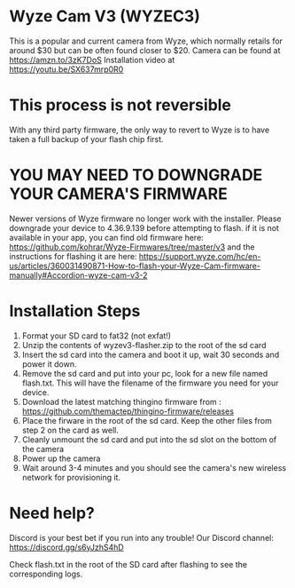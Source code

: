# Wyze Cam V3 (WYZEC3)

This is a popular and current camera from Wyze, which normally retails for around $30 but can be often found closer to $20.
Camera can be found at https://amzn.to/3zK7DoS
Installation video at https://youtu.be/SX637mrp0R0

# This process is not reversible

With any third party firmware, the only way to revert to Wyze is to have taken a full backup of your flash chip first. 

# YOU MAY NEED TO DOWNGRADE YOUR CAMERA'S FIRMWARE

Newer versions of Wyze firmware no longer work with the installer. Please downgrade your device to 4.36.9.139 before attempting to flash. if it is not available in your app, you can find old firmware here: https://github.com/kohrar/Wyze-Firmwares/tree/master/v3 and the instructions for flashing it are here: https://support.wyze.com/hc/en-us/articles/360031490871-How-to-flash-your-Wyze-Cam-firmware-manually#Accordion-wyze-cam-v3-2

# Installation Steps

1. Format your SD card to fat32 (not exfat!)
2. Unzip the contents of wyzev3-flasher.zip to the root of the sd card
3. Insert the sd card into the camera and boot it up, wait 30 seconds and power it down.
4. Remove the sd card and put into your pc, look for a new file named flash.txt. This will have the filename of the firmware you need for your device.
5. Download the latest matching thingino firmware from : https://github.com/themactep/thingino-firmware/releases
6. Place the firware in the root of the sd card. Keep the other files from step 2 on the card as well.
7. Cleanly unmount the sd card and put into the sd slot on the bottom of the camera
8. Power up the camera
9. Wait around 3-4 minutes and you should see the camera's new wireless network for provisioning it.

# Need help?

Discord is your best bet if you run into any trouble! Our Discord channel: https://discord.gg/s6yJzhS4hD

Check flash.txt in the root of the SD card after flashing to see the corresponding logs.
